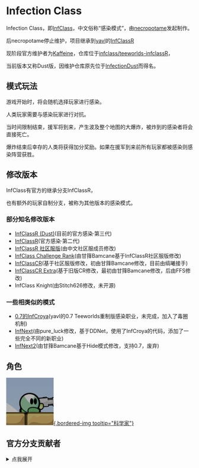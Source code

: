 # Infection Class
Infection Class，即[InfClass](https://github.com/necropotame/teeworlds-infclass)，中文俗称“感染模式”，由[necropotame](https://github.com/necropotame)发起制作。

后necropotame停止维护，项目继承到[yavl](https://github.com/yavl)的[InfClassR](https://github.com/yavl/teeworlds-infclassR)

现阶段官方维护者为[Kaffeine](https://github.com/Kaffeine)，仓库位于[infclass/teeworlds-infclassR](https://github.com/infclass/teeworlds-infclassR)，

当前版本又称Dust版，因维护仓库原先位于[InfectionDust](https://github.com/InfectionDust)而得名。

## 模式玩法
游戏开始时，将会随机选择玩家进行感染。

人类玩家需要与感染玩家进行对抗。

当时间限制结束，援军将到来，产生波及整个地图的大爆炸，被炸到的感染者将会直接死亡。

爆炸结束后幸存的人类将获得加分奖励。如果在援军到来前所有玩家都被感染则感染阵营获胜。

## 修改版本
InfClass有官方的继承分支InfClassR，

也有额外的玩家自制分支，被称为其他版本的感染模式。

### 部分知名修改版本

- [InfClassR (Dust)](https://github.com/infclass/teeworlds-infclassR)(目前的官方感染·第三代)
- [InfClassR](https://github.com/yavl/teeworlds-infclassR)(官方感染·第二代)
- [InfClassR 社区服版](https://github.com/TeeworldsCN/teeworlds-infclassR)(由中文社区服成员修改)
- [InfClass Challenge Rank](https://github.com/TeeMidNight/teeworlds-infclassCR)(由甘箨Bamcane基于InfClassR社区服版修改)
- [InfClassCR](https://github.com/TeeMidNight/teeworlds-infclassCR)(基于社区服版修改，初由甘箨Bamcane修改，目前由缟曦接手)
- [InfClassCR Extra](https://gitee.com/TeeFFS/teeworlds-infclassCR-Extra)(基于旧版CR修改，最初由甘箨Bamcane修改，后由FFS修改)
- InfClass Knight(由Stitch626修改，未开源)

### 一些相类似的模式

- [0.7的InfCroya](https://github.com/yavl/teeworlds-infCroya)(yavl的0.7 Teeworlds重制版感染职业，未完成，加入了毒圈机制)
- [InfNext](https://github.com/bonobo-craft/ddnet-infclass)(由pure_luck修改，基于DDNet，使用了InfCroya的代码，添加了一些完全不同的新职业)
- [InfNext2](https://github.com/Bamcane/Teeworlds-InfNext)(由甘箨Bamcane基于Hide模式修改，支持0.7，废弃)

## 角色
[![科学家](resources/infclass/scientist.png){.bordered-img tooltip="科学家"}](?id=modes/infclass/scientist)

## 官方分支贡献者
<details>
<summary>点我展开</summary>
<a href="https://github.com/infclass/teeworlds-infclassR/graphs/contributors">
  <img src="https://contrib.rocks/image?repo=infclass/teeworlds-infclassR&max=999&column=20" alt="贡献者" />
</a>
</details>
